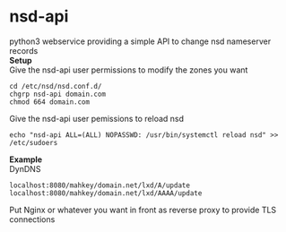 # nsd-api
python3 webservice providing a simple API to change nsd nameserver records<br />
**Setup**<br />
Give the nsd-api user permissions to modify the zones you want<br />
```
cd /etc/nsd/nsd.conf.d/
chgrp nsd-api domain.com
chmod 664 domain.com
```
Give the nsd-api user pemissions to reload nsd<br />
```
echo "nsd-api ALL=(ALL) NOPASSWD: /usr/bin/systemctl reload nsd" >> /etc/sudoers
```
**Example**<br />
DynDNS
```
localhost:8080/mahkey/domain.net/lxd/A/update
localhost:8080/mahkey/domain.net/lxd/AAAA/update
```
Put Nginx or whatever you want in front as reverse proxy to provide TLS connections
